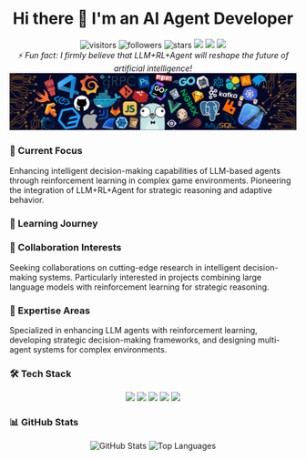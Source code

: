 <h1 align="center">Hi there 👋 I'm an AI Agent Developer </h1>

<div align="center">
  <img src="https://komarev.com/ghpvc/?username=Fateyetian&color=green" alt="visitors"/>
  <img src="https://img.shields.io/github/followers/Fateyetian?label=Followers&style=social" alt="followers"/>
  <img src="https://img.shields.io/github/stars/Fateyetian?label=Stars&style=social" alt="stars"/>
  <img src="https://img.shields.io/badge/AI%20Agent-Expert-brightgreen"/>
  <img src="https://img.shields.io/badge/LLM-Enthusiast-blue"/>
  <img src="https://img.shields.io/badge/Research-Active-success"/>
</div>

<div align="center">
  <i>⚡ Fun fact: I firmly believe that LLM+RL+Agent will reshape the future of artificial intelligence!</i>
</div>
<div align="center">
  <img src="./Header.png" alt="Header Image"/>
</div>

### 🔭 Current Focus
Enhancing intelligent decision-making capabilities of LLM-based agents through reinforcement learning in complex game environments. Pioneering the integration of LLM+RL+Agent for strategic reasoning and adaptive behavior.

### 🌱 Learning Journey


### 👯 Collaboration Interests
Seeking collaborations on cutting-edge research in intelligent decision-making systems. Particularly interested in projects combining large language models with reinforcement learning for strategic reasoning.

### 💬 Expertise Areas
Specialized in enhancing LLM agents with reinforcement learning, developing strategic decision-making frameworks, and designing multi-agent systems for complex environments.


### 🛠️ Tech Stack
<p align="center">
  <img src="https://img.shields.io/badge/-Python-3776AB?style=for-the-badge&logo=Python&logoColor=white" />
  <img src="https://img.shields.io/badge/-PyTorch-EE4C2C?style=for-the-badge&logo=PyTorch&logoColor=white" />
  <img src="https://img.shields.io/badge/-TensorFlow-FF6F00?style=for-the-badge&logo=TensorFlow&logoColor=white" />
  <img src="https://img.shields.io/badge/-VSCode-007ACC?style=for-the-badge&logo=Visual%20Studio%20Code&logoColor=white" />
  <img src="https://img.shields.io/badge/-JavaScript-F7DF1E?style=for-the-badge&logo=JavaScript&logoColor=black" />
</p>

### 📊 GitHub Stats
<div align="center">
  <img height="180em" src="https://github-readme-stats.vercel.app/api?username=Fateyetian&show_icons=true&theme=radical" alt="GitHub Stats" />
  <img height="180em" src="https://github-readme-stats.vercel.app/api/top-langs/?username=Fateyetian&layout=compact&theme=radical" alt="Top Languages" />
</div>